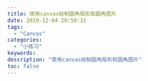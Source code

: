 ```yaml
---
title: 使用canvas绘制圆角矩形和圆角图片
date: 2019-12-04 20:50:31
tags:
  - "Canvas"
categories:
  - "小练习"
keywords:
description: "使用canvas绘制圆角矩形和圆角图片"
toc: false
---
```


